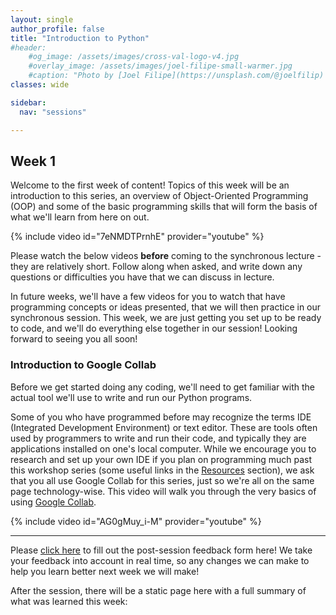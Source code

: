 ```yaml
---
layout: single
author_profile: false
title: "Introduction to Python"
#header:
    #og_image: /assets/images/cross-val-logo-v4.jpg
    #overlay_image: /assets/images/joel-filipe-small-warmer.jpg
    #caption: "Photo by [Joel Filipe](https://unsplash.com/@joelfilip) on [Unsplash](https://unsplash.com)"
classes: wide

sidebar:
  nav: "sessions"

---
```


## Week 1

Welcome to the first week of content! Topics of this week will be an introduction to this series, an overview of Object-Oriented Programming (OOP) and some of the basic programming skills that will form the basis of what we'll learn from here on out.

{% include video id="7eNMDTPrnhE" provider="youtube" %}

Please watch the below videos **before** coming to the synchronous lecture - they are relatively short. Follow along when asked, and write down any questions or difficulties you have that we can discuss in lecture.

In future weeks, we'll have a few videos for you to watch that have programming concepts or ideas presented, that we will then practice in our synchronous session. This week, we are just getting you set up to be ready to code, and we'll do everything else together in our session! Looking forward to seeing you all soon!

### Introduction to Google Collab

Before we get started doing any coding, we'll need to get familiar with the actual tool we'll use to write and run our Python programs.

Some of you who have programmed before may recognize the terms IDE (Integrated Development Environment) or text editor. These are tools often used by programmers to write and run their code, and typically they are applications installed on one's local computer. While we encourage you to research and set up your own IDE if you plan on programming much past this workshop series (some useful links in the [Resources](/resources/) section), we ask that you all use Google Collab for this series, just so we're all on the same page technology-wise. This video will walk you through the very basics of using [Google Collab](https://colab.research.google.com/notebooks/intro.ipynb).

{% include video id="AG0gMuy_i-M" provider="youtube" %}


-----------------------------
Please [click here](https://forms.gle/4RCiyEQWxAP9jVDz7) to fill out the post-session feedback form here! We take your feedback into account in real time, so any changes we can make to help you learn better next week we will make!


After the session, there will be a static page here with a full summary of what was learned this week:
